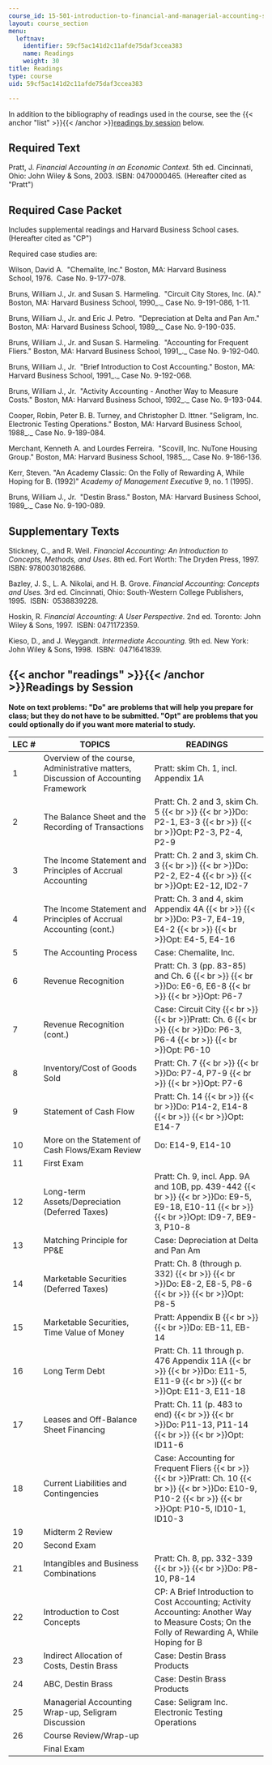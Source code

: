 ```yaml
---
course_id: 15-501-introduction-to-financial-and-managerial-accounting-spring-2004
layout: course_section
menu:
  leftnav:
    identifier: 59cf5ac141d2c11afde75daf3ccea383
    name: Readings
    weight: 30
title: Readings
type: course
uid: 59cf5ac141d2c11afde75daf3ccea383

---
```


In addition to the bibliography of readings used in the course, see the {{< anchor "list" >}}{{< /anchor >}}[readings by session](#readings) below.

Required Text
-------------

Pratt, J. _Financial Accounting in an Economic Context._ 5th ed. Cincinnati, Ohio: John Wiley & Sons, 2003. ISBN: 0470000465. (Hereafter cited as "Pratt")

Required Case Packet
--------------------

Includes supplemental readings and Harvard Business School cases. (Hereafter cited as "CP")

Required case studies are:

Wilson, David A.  "Chemalite, Inc." Boston, MA: Harvard Business School, 1976.  Case No. 9-177-078.

Bruns, William J., Jr. and Susan S. Harmeling.  "Circuit City Stores, Inc. (A)." Boston, MA: Harvard Business School, 1990_._ Case No. 9-191-086, 1-11.

Bruns, William J., Jr. and Eric J. Petro.  "Depreciation at Delta and Pan Am." Boston, MA: Harvard Business School, 1989_._ Case No. 9-190-035.

Bruns, William J., Jr. and Susan S. Harmeling.  "Accounting for Frequent Fliers." Boston, MA: Harvard Business School, 1991_._ Case No. 9-192-040.

Bruns, William J., Jr.  "Brief Introduction to Cost Accounting." Boston, MA: Harvard Business School, 1991_._ Case No. 9-192-068.

Bruns, William J., Jr.  "Activity Accounting - Another Way to Measure Costs." Boston, MA: Harvard Business School, 1992_._ Case No. 9-193-044.

Cooper, Robin, Peter B. B. Turney, and Christopher D. Ittner. "Seligram, Inc. Electronic Testing Operations." Boston, MA: Harvard Business School, 1988_._ Case No. 9-189-084.

Merchant, Kenneth A. and Lourdes Ferreira.  "Scovill, Inc. NuTone Housing Group." Boston, MA: Harvard Business School, 1985_._ Case No. 9-186-136.

Kerr, Steven. "An Academy Classic: On the Folly of Rewarding A, While Hoping for B. (1992)" _Academy of Management Executive_ 9, no. 1 (1995).

Bruns, William J., Jr.  "Destin Brass." Boston, MA: Harvard Business School, 1989_._ Case No. 9-190-089.

Supplementary Texts
-------------------

Stickney, C., and R. Weil. _Financial Accounting: An Introduction to Concepts, Methods, and Uses._ 8th ed. Fort Worth: The Dryden Press, 1997.  ISBN: 9780030182686.

Bazley, J. S., L. A. Nikolai, and H. B. Grove. _Financial Accounting: Concepts and Uses._ 3rd ed. Cincinnati, Ohio: South-Western College Publishers, 1995.  ISBN:  0538839228.

Hoskin, R. _Financial Accounting: A User Perspective._ 2nd ed. Toronto: John Wiley & Sons, 1997.  ISBN: 0471172359.

Kieso, D., and J. Weygandt. _Intermediate Accounting._ 9th ed. New York: John Wiley & Sons, 1998.  ISBN:  0471641839.

{{< anchor "readings" >}}{{< /anchor >}}Readings by Session
-----------------------------------------------------------

**Note on text problems: "Do" are problems that will help you prepare for class; but they do not have to be submitted. "Opt" are problems that you could optionally do if you want more material to study.**

| LEC # | TOPICS | READINGS |
| --- | --- | --- |
| 1 | Overview of the course, Administrative matters, Discussion of Accounting Framework | Pratt: skim Ch. 1, incl. Appendix 1A |
| 2 | The Balance Sheet and the Recording of Transactions | Pratt: Ch. 2 and 3, skim Ch. 5  {{< br >}}  {{< br >}}Do: P2-1, E3-3  {{< br >}}  {{< br >}}Opt: P2-3, P2-4, P2-9 |
| 3 | The Income Statement and Principles of Accrual Accounting | Pratt: Ch. 2 and 3, skim Ch. 3  {{< br >}}  {{< br >}}Do: P2-2, E2-4  {{< br >}}  {{< br >}}Opt: E2-12, ID2-7 |
| 4 | The Income Statement and Principles of Accrual Accounting (cont.) | Pratt: Ch. 3 and 4, skim Appendix 4A  {{< br >}}  {{< br >}}Do: P3-7, E4-19, E4-2  {{< br >}}  {{< br >}}Opt: E4-5, E4-16 |
| 5 | The Accounting Process | Case: Chemalite, Inc. |
| 6 | Revenue Recognition | Pratt: Ch. 3 (pp. 83-85) and Ch. 6  {{< br >}}  {{< br >}}Do: E6-6, E6-8  {{< br >}}  {{< br >}}Opt: P6-7 |
| 7 | Revenue Recognition (cont.) | Case: Circuit City  {{< br >}}  {{< br >}}Pratt: Ch. 6  {{< br >}}  {{< br >}}Do: P6-3, P6-4  {{< br >}}  {{< br >}}Opt: P6-10 |
| 8 | Inventory/Cost of Goods Sold | Pratt: Ch. 7  {{< br >}}  {{< br >}}Do: P7-4, P7-9  {{< br >}}  {{< br >}}Opt: P7-6 |
| 9 | Statement of Cash Flow | Pratt: Ch. 14  {{< br >}}  {{< br >}}Do: P14-2, E14-8  {{< br >}}  {{< br >}}Opt: E14-7 |
| 10 | More on the Statement of Cash Flows/Exam Review | Do: E14-9, E14-10 |
| 11 | First Exam | &nbsp; |
| 12 | Long-term Assets/Depreciation (Deferred Taxes) | Pratt: Ch. 9, incl. App. 9A and 10B, pp. 439-442  {{< br >}}  {{< br >}}Do: E9-5, E9-18, E10-11  {{< br >}}  {{< br >}}Opt: ID9-7, BE9-3, P10-8 |
| 13 | Matching Principle for PP&E | Case: Depreciation at Delta and Pan Am |
| 14 | Marketable Securities (Deferred Taxes) | Pratt: Ch. 8 (through p. 332)  {{< br >}}  {{< br >}}Do: E8-2, E8-5, P8-6  {{< br >}}  {{< br >}}Opt: P8-5 |
| 15 | Marketable Securities, Time Value of Money | Pratt: Appendix B  {{< br >}}  {{< br >}}Do: EB-11, EB-14 |
| 16 | Long Term Debt | Pratt: Ch. 11 through p. 476 Appendix 11A  {{< br >}}  {{< br >}}Do: E11-5, E11-9  {{< br >}}  {{< br >}}Opt: E11-3, E11-18 |
| 17 | Leases and Off-Balance Sheet Financing | Pratt: Ch. 11 (p. 483 to end)  {{< br >}}  {{< br >}}Do: P11-13, P11-14  {{< br >}}  {{< br >}}Opt: ID11-6 |
| 18 | Current Liabilities and Contingencies | Case: Accounting for Frequent Fliers  {{< br >}}  {{< br >}}Pratt: Ch. 10  {{< br >}}  {{< br >}}Do: E10-9, P10-2  {{< br >}}  {{< br >}}Opt: P10-5, ID10-1, ID10-3 |
| 19 | Midterm 2 Review | &nbsp; |
| 20 | Second Exam | &nbsp; |
| 21 | Intangibles and Business Combinations | Pratt: Ch. 8, pp. 332-339  {{< br >}}  {{< br >}}Do: P8-10, P8-14 |
| 22 | Introduction to Cost Concepts | CP: A Brief Introduction to Cost Accounting; Activity Accounting: Another Way to Measure Costs; On the Folly of Rewarding A, While Hoping for B |
| 23 | Indirect Allocation of Costs, Destin Brass | Case: Destin Brass Products |
| 24 | ABC, Destin Brass | Case: Destin Brass Products |
| 25 | Managerial Accounting Wrap-up, Seligram Discussion | Case: Seligram Inc. Electronic Testing Operations |
| 26 | Course Review/Wrap-up | &nbsp; |
| &nbsp; | Final Exam |